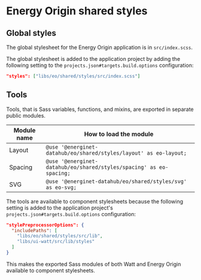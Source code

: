 # Energy Origin shared styles

## Global styles

The global stylesheet for the Energy Origin application is in `src/index.scss`.

The global stylesheet is added to the application project by adding the following setting to the `projects.json#targets.build.options` configuration:

```json
"styles": ["libs/eo/shared/styles/src/index.scss"]
```

## Tools

Tools, that is Sass variables, functions, and mixins, are exported in separate public modules.

| Module name | How to load the module                                              |
| ----------- | ------------------------------------------------------------------- |
| Layout      | `@use '@energinet-datahub/eo/shared/styles/layout' as eo-layout;`   |
| Spacing     | `@use '@energinet-datahub/eo/shared/styles/spacing' as eo-spacing;` |
| SVG         | `@use '@energinet-datahub/eo/shared/styles/svg' as eo-svg;`         |

The tools are available to component stylesheets because the following setting is added to the application project's `projects.json#targets.build.options` configuration:

```json
"stylePreprocessorOptions": {
  "includePaths": [
    "libs/eo/shared/styles/src/lib",
    "libs/ui-watt/src/lib/styles"
  ]
}
```

This makes the exported Sass modules of both Watt and Energy Origin available to component stylesheets.
